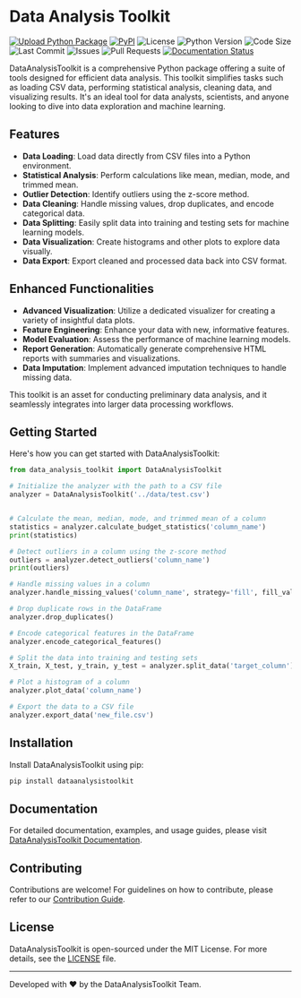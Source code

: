 # Data Analysis Toolkit

[![Upload Python Package](https://github.com/thomasthaddeus/DataAnalysisToolkit/actions/workflows/python-publish.yml/badge.svg)](https://github.com/thomasthaddeus/DataAnalysisToolkit/actions/workflows/python-publish.yml) [![PyPI](https://img.shields.io/pypi/v/DataAnalysisToolkit.svg)](https://pypi.org/project/DataAnalysisToolkit/) ![License](https://img.shields.io/github/license/thomasthaddeus/DataAnalysisToolkit.svg) ![Python Version](https://img.shields.io/pypi/pyversions/DataAnalysisToolkit.svg) ![Code Size](https://img.shields.io/github/languages/code-size/thomasthaddeus/DataAnalysisToolkit.svg) ![Last Commit](https://img.shields.io/github/last-commit/thomasthaddeus/DataAnalysisToolkit.svg) ![Issues](https://img.shields.io/github/issues-raw/thomasthaddeus/DataAnalysisToolkit.svg) ![Pull Requests](https://img.shields.io/github/issues-pr/thomasthaddeus/DataAnalysisToolkit.svg) [![Documentation Status](https://readthedocs.org/projects/dataanalysistoolkit/badge/?version=latest)](https://dataanalysistoolkit.readthedocs.io/en/latest/?badge=latest)

DataAnalysisToolkit is a comprehensive Python package offering a suite of tools designed for efficient data analysis. This toolkit simplifies tasks such as loading CSV data, performing statistical analysis, cleaning data, and visualizing results. It's an ideal tool for data analysts, scientists, and anyone looking to dive into data exploration and machine learning.

## Features

- **Data Loading**: Load data directly from CSV files into a Python environment.
- **Statistical Analysis**: Perform calculations like mean, median, mode, and trimmed mean.
- **Outlier Detection**: Identify outliers using the z-score method.
- **Data Cleaning**: Handle missing values, drop duplicates, and encode categorical data.
- **Data Splitting**: Easily split data into training and testing sets for machine learning models.
- **Data Visualization**: Create histograms and other plots to explore data visually.
- **Data Export**: Export cleaned and processed data back into CSV format.

## Enhanced Functionalities

- **Advanced Visualization**: Utilize a dedicated visualizer for creating a variety of insightful data plots.
- **Feature Engineering**: Enhance your data with new, informative features.
- **Model Evaluation**: Assess the performance of machine learning models.
- **Report Generation**: Automatically generate comprehensive HTML reports with summaries and visualizations.
- **Data Imputation**: Implement advanced imputation techniques to handle missing data.

This toolkit is an asset for conducting preliminary data analysis, and it seamlessly integrates into larger data processing workflows.

## Getting Started

Here's how you can get started with DataAnalysisToolkit:

<!-- TODO: This coding example needs updated to the most recent release of the package. -->

```python
from data_analysis_toolkit import DataAnalysisToolkit

# Initialize the analyzer with the path to a CSV file
analyzer = DataAnalysisToolkit('../data/test.csv')


# Calculate the mean, median, mode, and trimmed mean of a column
statistics = analyzer.calculate_budget_statistics('column_name')
print(statistics)

# Detect outliers in a column using the z-score method
outliers = analyzer.detect_outliers('column_name')
print(outliers)

# Handle missing values in a column
analyzer.handle_missing_values('column_name', strategy='fill', fill_value=0)

# Drop duplicate rows in the DataFrame
analyzer.drop_duplicates()

# Encode categorical features in the DataFrame
analyzer.encode_categorical_features()

# Split the data into training and testing sets
X_train, X_test, y_train, y_test = analyzer.split_data('target_column')

# Plot a histogram of a column
analyzer.plot_data('column_name')

# Export the data to a CSV file
analyzer.export_data('new_file.csv')
```

## Installation

Install DataAnalysisToolkit using pip:

```bash
pip install dataanalysistoolkit
```

## Documentation

For detailed documentation, examples, and usage guides, please visit [DataAnalysisToolkit Documentation](https://dataanalysistoolkit.readthedocs.io/en/latest/).

## Contributing

Contributions are welcome! For guidelines on how to contribute, please refer to our [Contribution Guide](https://github.com/thomasthaddeus/DataAnalysisToolkit/CONTRIBUTING.md).

## License

DataAnalysisToolkit is open-sourced under the MIT License. For more details, see the [LICENSE](./LICENSE) file.

---

Developed with ❤ by the DataAnalysisToolkit Team.
